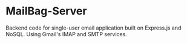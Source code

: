 # MailBag-Server
Backend code for single-user email application built on Express.js and NoSQL. Using Gmail's IMAP and SMTP services.
